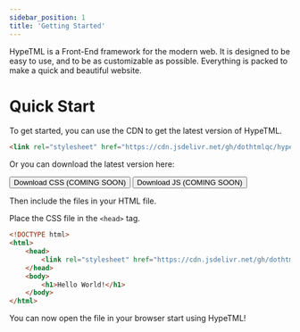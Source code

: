 ```yaml
---
sidebar_position: 1
title: 'Getting Started'
---
```


<head>
    <link rel="stylesheet" href="/HypeTML/0.9.0.css"/>
</head>

HypeTML is a Front-End framework for the modern web. It is designed to be easy to use, and to be as customizable as possible. Everything is packed to make a quick and beautiful website.

# Quick Start

To get started, you can use the CDN to get the latest version of HypeTML.

```html
<link rel="stylesheet" href="https://cdn.jsdelivr.net/gh/dothtmlqc/hypetml@latest/dist/HypeTML.css"/>
```

Or you can download the latest version here:

<button className="btn btn-hollow-primary disabled mx-2">Download CSS (COMING SOON)</button>
<button className="btn btn-hollow-success disabled mx-2">Download JS (COMING SOON)</button>

Then include the files in your HTML file.

Place the CSS file in the `<head>` tag.

```html
<!DOCTYPE html>
<html>
    <head>
        <link rel="stylesheet" href="https://cdn.jsdelivr.net/gh/dothtmlqc/hypetml@latest/dist/HypeTML.css"/>
    </head>
    <body>
        <h1>Hello World!</h1>
    </body>
</html>
```

You can now open the file in your browser start using HypeTML!

